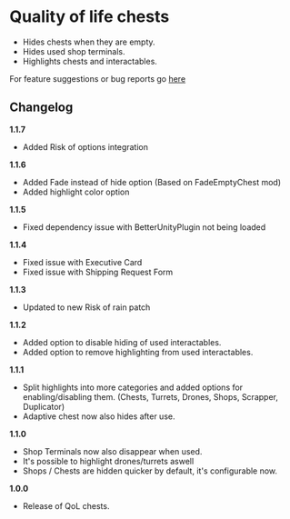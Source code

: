 # Quality of life chests

- Hides chests when they are empty.
- Hides used shop terminals.
- Highlights chests and interactables.

For feature suggestions or bug reports go [here](https://github.com/Faustvii/R2Mods/issues)

## Changelog

**1.1.7**

* Added Risk of options integration

**1.1.6**

* Added Fade instead of hide option (Based on FadeEmptyChest mod)
* Added highlight color option

**1.1.5**

* Fixed dependency issue with BetterUnityPlugin not being loaded

**1.1.4**

* Fixed issue with Executive Card
* Fixed issue with Shipping Request Form

**1.1.3**

* Updated to new Risk of rain patch

**1.1.2**

* Added option to disable hiding of used interactables.
* Added option to remove highlighting from used interactables.

**1.1.1**

* Split highlights into more categories and added options for enabling/disabling them. (Chests, Turrets, Drones, Shops, Scrapper, Duplicator)
* Adaptive chest now also hides after use.

**1.1.0**

* Shop Terminals now also disappear when used.
* It's possible to highlight drones/turrets aswell
* Shops / Chests are hidden quicker by default, it's configurable now.

**1.0.0**

* Release of QoL chests.

